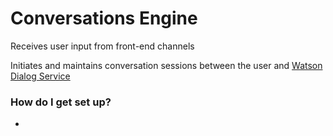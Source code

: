 # Conversations Engine #

Receives user input from front-end channels

Initiates and maintains conversation sessions between the user and [Watson Dialog Service](https://www.ibm.com/smarterplanet/us/en/ibmwatson/developercloud/doc/dialog/)



### How do I get set up? ###

* 